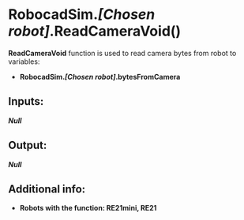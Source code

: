 <h1> RobocadSim.<em>[Chosen robot]</em>.ReadCameraVoid()  </h1>
  
<strong>ReadCameraVoid</strong> function is used to read camera bytes from robot to variables:  
<ul>
  <li><strong>RobocadSim.<em>[Chosen robot]</em>.bytesFromCamera</strong></li> 
</ul>
  
<h2><strong> Inputs: </strong></h2>  
<strong><em>Null</em></strong>
  
<h2><strong> Output: </strong></h2>
<strong><em>Null</em></strong> 

<h2><strong> Additional info: </strong></h2>
<ul>
<li><strong>Robots with the function: RE21mini, RE21</strong></li>
</ul>
